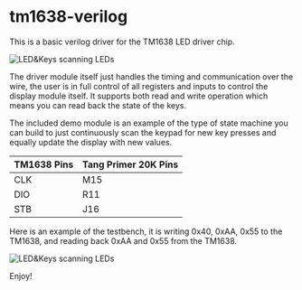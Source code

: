 # tm1638-verilog
This is a basic verilog driver for the TM1638 LED driver chip.

![LED&Keys scanning LEDs](https://github.com/alangarf/tm1638-verilog/raw/master/media/scanning.gif)

The driver module itself just handles the timing and communication over the wire, the user is in full control of all registers and inputs to control the display module itself. It supports both read and write operation which means you can read back the state of the keys.

The included demo module is an example of the type of state machine you can build to just continuously scan the keypad for new key presses and equally update the display with new values.

TM1638 Pins | Tang Primer 20K Pins
------------ | -------------
CLK | M15
DIO | R11
STB | J16

Here is an example of the testbench, it is writing 0x40, 0xAA, 0x55 to the TM1638, and reading back 0xAA and 0x55 from the TM1638.

![LED&Keys scanning LEDs](https://github.com/alangarf/tm1638-verilog/raw/master/media/testbench.png)

Enjoy!
